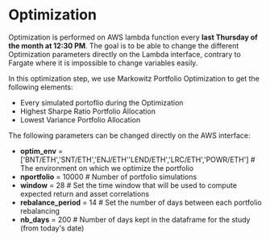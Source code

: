 # Optimization

Optimization is performed on AWS lambda function every **last Thursday of the month at 12:30 PM**. The goal is to be able to change the different Optimization parameters directly on the Lambda interface, contrary to Fargate where it is impossible to change variables easily.

In this optimization step, we use Markowitz Portfolio Optimization to get the following elements:
- Every simulated portoflio during the Optimization
- Highest Sharpe Ratio Portfolio Allocation
- Lowest Variance Portfolio Allocation


The following parameters can be changed directly on the AWS interface:
-  **optim_env** = ['BNT/ETH','SNT/ETH','ENJ/ETH''LEND/ETH','LRC/ETH','POWR/ETH'] # The environment on which we optimize the portfolio
- **nportfolio** = 10000 # Number of portfolio simulations 
- **window** = 28 # Set the time window that will be used to compute expected return and asset correlations
- **rebalance_period** = 14 # Set the number of days between each portfolio rebalancing
- **nb_days** = 200 # Number of days kept in the dataframe for the study (from today's date)


